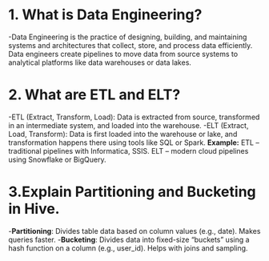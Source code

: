 # 1. What is Data Engineering?
-Data Engineering is the practice of designing, building, and maintaining systems and architectures that collect, store, and process data efficiently. Data engineers create pipelines to move data from source systems to analytical platforms like data warehouses or data lakes.
# 2. What are ETL and ELT?
  -ETL (Extract, Transform, Load): Data is extracted from source, transformed in an intermediate system, and loaded into the warehouse.
  -ELT (Extract, Load, Transform): Data is first loaded into the warehouse or lake, and transformation happens there using tools like SQL or Spark.
  **Example:**
  ETL – traditional pipelines with Informatica, SSIS.
  ELT – modern cloud pipelines using Snowflake or BigQuery.
# 3.Explain Partitioning and Bucketing in Hive.
  -**Partitioning**: Divides table data based on column values (e.g., date). Makes queries faster.
  -**Bucketing**: Divides data into fixed-size “buckets” using a hash function on a column (e.g., user_id). Helps with joins and sampling.

